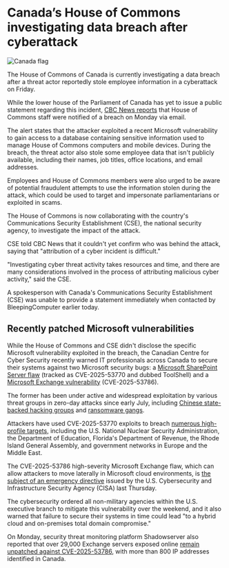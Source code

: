 # Canada’s House of Commons investigating data breach after cyberattack

![Canada flag](https://www.bleepstatic.com/content/hl-images/2023/11/20/0_Canada_flag.jpg)

The House of Commons of Canada is currently investigating a data breach after a threat actor reportedly stole employee information in a cyberattack on Friday.

While the lower house of the Parliament of Canada has yet to issue a public statement regarding this incident, [CBC News reports](https://www.cbc.ca/news/politics/house-of-commons-data-breach-1.7608061) that House of Commons staff were notified of a breach on Monday via email.

The alert states that the attacker exploited a recent Microsoft vulnerability to gain access to a database containing sensitive information used to manage House of Commons computers and mobile devices. During the breach, the threat actor also stole some employee data that isn't publicly available, including their names, job titles, office locations, and email addresses.

Employees and House of Commons members were also urged to be aware of potential fraudulent attempts to use the information stolen during the attack, which could be used to target and impersonate parliamentarians or exploited in scams.

The House of Commons is now collaborating with the country's Communications Security Establishment (CSE), the national security agency, to investigate the impact of the attack.

CSE told CBC News that it couldn't yet confirm who was behind the attack, saying that "attribution of a cyber incident is difficult."

"Investigating cyber threat activity takes resources and time, and there are many considerations involved in the process of attributing malicious cyber activity," said the CSE.

A spokesperson with Canada's Communications Security Establishment (CSE) was unable to provide a statement immediately when contacted by BleepingComputer earlier today.

## Recently patched Microsoft vulnerabilities

While the House of Commons and CSE didn't disclose the specific Microsoft vulnerability exploited in the breach, the Canadian Centre for Cyber Security recently warned IT professionals across Canada to secure their systems against two Microsoft security bugs: a [Microsoft SharePoint Server flaw](https://www.cyber.gc.ca/en/alerts-advisories/al25-009-vulnerability-impacting-microsoft-sharepoint-server-cve-2025-53770) (tracked as CVE-2025-53770 and dubbed ToolShell) and a [Microsoft Exchange vulnerability](https://www.cyber.gc.ca/en/alerts-advisories/microsoft-exchange-security-advisory-av25-490) (CVE-2025-53786).

The former has been under active and widespread exploitation by various threat groups in zero-day attacks since early July, including [Chinese state-backed hacking groups](https://www.bleepingcomputer.com/news/security/microsoft-sharepoint-toolshell-attacks-linked-to-chinese-hackers/) and [ransomware gangs](https://www.bleepingcomputer.com/news/security/ransomware-gangs-join-attacks-targeting-microsoft-sharepoint-servers/).

Attackers have used CVE-2025-53770 exploits to breach [numerous high-profile targets,](https://www.bleepingcomputer.com/news/security/us-nuclear-weapons-agency-hacked-in-microsoft-sharepoint-attacks/) including the U.S. National Nuclear Security Administration, the Department of Education, Florida's Department of Revenue, the Rhode Island General Assembly, and government networks in Europe and the Middle East.

The CVE-2025-53786 high-severity Microsoft Exchange flaw, which can allow attackers to move laterally in Microsoft cloud environments, is [the subject of an emergency directive](https://www.bleepingcomputer.com/news/security/cisa-orders-fed-agencies-to-patch-new-cve-2025-53786-exchange-flaw/) issued by the U.S. Cybersecurity and Infrastructure Security Agency (CISA) last Thursday.

The cybersecurity ordered all non-military agencies within the U.S. executive branch to mitigate this vulnerability over the weekend, and it also warned that failure to secure their systems in time could lead "to a hybrid cloud and on-premises total domain compromise."

On Monday, security threat monitoring platform Shadowserver also reported that over 29,000 Exchange servers exposed online [remain unpatched against CVE-2025-53786](https://www.bleepingcomputer.com/news/security/over-29-000-exchange-servers-unpatched-against-high-severity-flaw/), with more than 800 IP addresses identified in Canada.